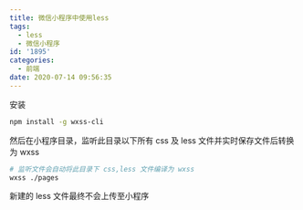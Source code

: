 ```yaml
---
title: 微信小程序中使用less
tags:
  - less
  - 微信小程序
id: '1895'
categories:
  - 前端
date: 2020-07-14 09:56:35
---
```


安装

```bash
npm install -g wxss-cli
```

然后在小程序目录，监听此目录以下所有 css 及 less 文件并实时保存文件后转换为 wxss

```bash
# 监听文件会自动将此目录下 css,less 文件编译为 wxss
wxss ./pages
```
新建的 less 文件最终不会上传至小程序
